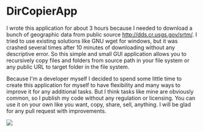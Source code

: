 # DirCopierApp

I wrote this application for about 3 hours because I needed to download a bunch of geographic data from public source http://dds.cr.usgs.gov/srtm/. I tried to use existing solutions like GNU wget for windows, but it was crashed several times after 10 minutes of downloading without any descriptive error. So this simple and small GUI application allows you to recursively copy files and folders from source path in your file system or any public URL to target folder in the file system.

Because I'm a developer myself I decided to spend some little time to create this application for myself to have flexibility and many ways to improve it for any additional tasks. But I think tasks like mine are obviously common, so I publish my code without any regulation or licensing. You can use it on your own like you want, copy, share, sell, anything. I will be glad for any pull request with improvements.

![](https://optiklab.github.io/blog/img/dirCopier.jpg)